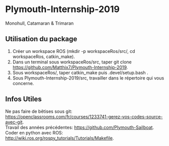 # Plymouth-Internship-2019
Monohull, Catamaran &amp; Trimaran


## Utilisation du package
1) Créer un workspace ROS (mkdir -p workspaceRos/src/, cd workspaceRos, catkin_make).
2) Dans un terminal sous workspaceRos/src, taper git clone https://github.com/Matthix7/Plymouth-Internship-2019. 
3) Sous workspaceRos/, taper catkin_make puis .devel/setup.bash .
4) Sous Plymouth-Internship-2019/src, travailler dans le répertoire qui vous concerne.

## Infos Utiles
Ne pas faire de bêtises sous git: https://openclassrooms.com/fr/courses/1233741-gerez-vos-codes-source-avec-git.    
Travail des années précédentes: https://github.com/Plymouth-Sailboat.  
Coder en python avec ROS: http://wiki.ros.org/rospy_tutorials/Tutorials/Makefile.  
